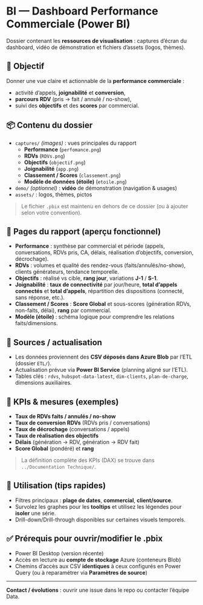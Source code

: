 # BI — Dashboard Performance Commerciale (Power BI)

Dossier contenant les **ressources de visualisation** : captures d’écran du dashboard, vidéo de démonstration et fichiers d’assets (logos, thèmes).

## 🎯 Objectif
Donner une vue claire et actionnable de la **performance commerciale** :
- activité d’appels, **joignabilité** et **conversion**,
- **parcours RDV** (pris → fait / annulé / no-show),
- suivi des **objectifs** et des **scores** par commercial.

## 📦 Contenu du dossier
- `captures/` *(images)* : vues principales du rapport  
  - **Performance** (`perfomance.png`)  
  - **RDVs** (`RDVs.png`)  
  - **Objectifs** (`objectif.png`)  
  - **Joignabilité** (`app.png`)  
  - **Classement / Scores** (`classement.png`)  
  - **Modèle de données (étoile)** (`etoile.png`)
- `demo/` *(optionnel)* : **vidéo** de démonstration (navigation & usages)
- `assets/` : logos, thèmes, pictos

> Le fichier `.pbix` est maintenu en dehors de ce dossier (ou à ajouter selon votre convention).

## 🧭 Pages du rapport (aperçu fonctionnel)
- **Performance** : synthèse par commercial et période (appels, conversations, RDVs pris, CA, délais, réalisation d’objectifs, conversion, décrochage).  
- **RDVs** : volumes et qualité des rendez-vous (faits/annulés/no-show), clients générateurs, tendance temporelle.  
- **Objectifs** : réalisé vs cible, **rang jour**, variations **J-1** / **S-1**.  
- **Joignabilité** : **taux de connectivité** par jour/heure, **total d’appels connectés** et **total d’appels**, répartition des dispositions (connecté, sans réponse, etc.).  
- **Classement / Scores** : **Score Global** et sous-scores (génération RDVs, non-faits, délai), **rang** par commercial.  
- **Modèle (étoile)** : schéma logique pour comprendre les relations faits/dimensions.

## 🔗 Sources / actualisation
- Les données proviennent des **CSV déposés dans Azure Blob** par l’ETL (dossier `ETL/`).  
- Actualisation prévue via **Power BI Service** (planning aligné sur l’ETL).  
- Tables clés : `rdvs`, `hubspot-data-latest`, `dim-clients`, `plan-de-charge`, dimensions auxiliaires.

## 🧪 KPIs & mesures (exemples)
- **Taux de RDVs faits / annulés / no-show**  
- **Taux de conversion RDVs** (RDVs pris / conversations)  
- **Taux de décrochage** (conversations / appels)  
- **Taux de réalisation des objectifs**  
- **Délais** (génération → RDV, génération → RDV fait)  
- **Score Global** (pondéré) et **rang**

> La définition complète des KPIs (DAX) se trouve dans `../Documentation Technique/`.

## 🧰 Utilisation (tips rapides)
- Filtres principaux : **plage de dates**, **commercial**, **client/source**.  
- Survolez les graphes pour les **tooltips** et utilisez les légendes pour **isoler** une série.  
- Drill-down/Drill-through disponibles sur certaines visuels temporels.

## ✅ Prérequis pour ouvrir/modifier le .pbix
- Power BI Desktop (version récente)  
- Accès en lecture au **compte de stockage** Azure (conteneurs Blob)  
- Chemins d’accès aux CSV **identiques** à ceux configurés en Power Query (ou à reparamétrer via **Paramètres de source**)

---

**Contact / évolutions** : ouvrir une issue dans le repo ou contacter l’équipe Data.
